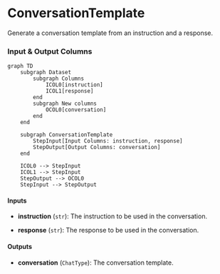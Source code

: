 # ConversationTemplate


Generate a conversation template from an instruction and a response.








### Input & Output Columns

``` mermaid
graph TD
	subgraph Dataset
		subgraph Columns
			ICOL0[instruction]
			ICOL1[response]
		end
		subgraph New columns
			OCOL0[conversation]
		end
	end

	subgraph ConversationTemplate
		StepInput[Input Columns: instruction, response]
		StepOutput[Output Columns: conversation]
	end

	ICOL0 --> StepInput
	ICOL1 --> StepInput
	StepOutput --> OCOL0
	StepInput --> StepOutput

```


#### Inputs


- **instruction** (`str`): The instruction to be used in the conversation.

- **response** (`str`): The response to be used in the conversation.




#### Outputs


- **conversation** (`ChatType`): The conversation template.







